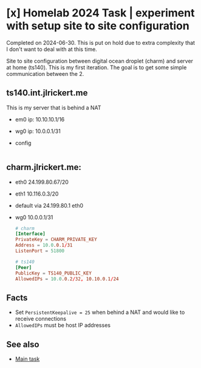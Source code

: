 # [x] Homelab 2024 Task | experiment with setup site to site configuration

Completed on 2024-06-30. This is put on hold due to extra complexity that I don't want to deal with at this time.

Site to site configuration between digital ocean droplet (charm) and server at home (ts140). This is my first iteration. The goal is to get some simple communication between the 2.

## ts140.int.jlrickert.me

This is my server that is behind a NAT

- em0 ip: 10.10.10.1/16
- wg0 ip: 10.0.0.1/31
- config

  ```conf
  ```

## charm.jlrickert.me:

- eth0 24.199.80.67/20
- eth1 10.116.0.3/20
- default via 24.199.80.1 eth0
- wg0 10.0.0.1/31

  ```conf
  # charm
  [Interface]
  PrivateKey = CHARM_PRIVATE_KEY
  Address = 10.0.0.1/31
  ListenPort = 51800

  # ts140
  [Peer]
  PublicKey = TS140_PUBLIC_KEY
  AllowedIPs = 10.0.0.2/32, 10.10.0.1/24
  ```

## Facts

- Set `PersistentKeepalive = 25` when behind a NAT and would like to receive connections
- `AllowedIPs` must be host IP addresses

## See also

- [Main task](../584)